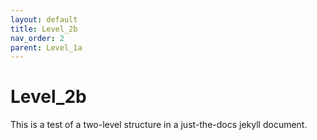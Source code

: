 ```yaml
---
layout: default
title: Level_2b
nav_order: 2
parent: Level_1a
---
```


# Level_2b

This is a test of a two-level structure in a just-the-docs jekyll document.